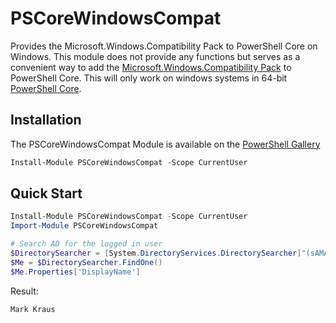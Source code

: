 # PSCoreWindowsCompat

Provides the Microsoft.Windows.Compatibility Pack to PowerShell Core on Windows. This module does not provide any functions but serves as a convenient way to add the [Microsoft.Windows.Compatibility Pack](https://blogs.msdn.microsoft.com/dotnet/2017/11/16/announcing-the-windows-compatibility-pack-for-net-core/) to PowerShell Core. This will only work on windows systems in 64-bit [PowerShell Core](https://github.com/PowerShell/PowerShell).

## Installation

The PSCoreWindowsCompat Module is available on the [PowerShell Gallery](https://www.powershellgallery.com/packages/PSCoreWindowsCompat)

```powershell
Install-Module PSCoreWindowsCompat -Scope CurrentUser
```

## Quick Start

```powershell
Install-Module PSCoreWindowsCompat -Scope CurrentUser
Import-Module PSCoreWindowsCompat

# Search AD for the logged in user
$DirectorySearcher = [System.DirectoryServices.DirectorySearcher]"(sAMAccountName=$env:USERNAME)"
$Me = $DirectorySearcher.FindOne()
$Me.Properties['DisplayName']
```

Result:

```none
Mark Kraus
```
